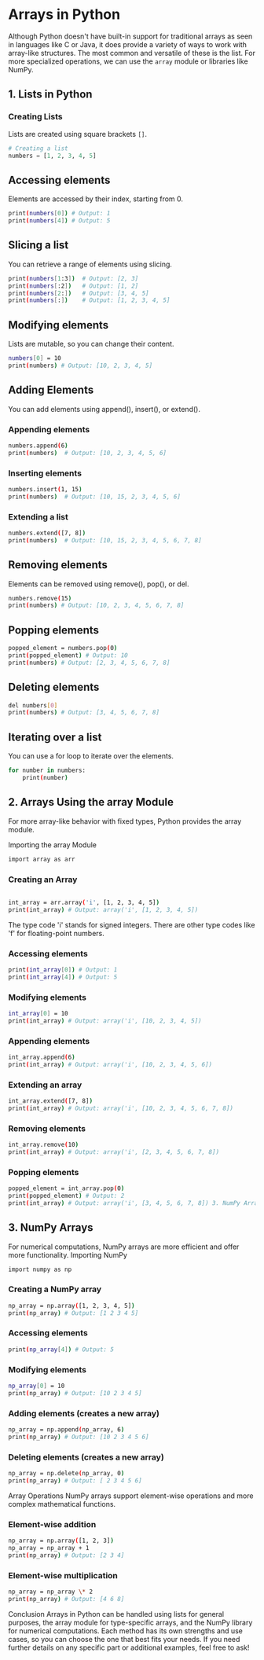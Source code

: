 # Arrays in Python

Although Python doesn't have built-in support for traditional arrays as seen in languages like C or Java, it does provide a variety of ways to work with array-like structures. The most common and versatile of these is the list. For more specialized operations, we can use the `array` module or libraries like NumPy.

## 1. Lists in Python

### Creating Lists

Lists are created using square brackets `[]`.

```python
# Creating a list
numbers = [1, 2, 3, 4, 5]
```

## Accessing elements

Elements are accessed by their index, starting from 0.

```bash
print(numbers[0]) # Output: 1
print(numbers[4]) # Output: 5
```

## Slicing a list

You can retrieve a range of elements using slicing.

```bash
print(numbers[1:3])  # Output: [2, 3]
print(numbers[:2])   # Output: [1, 2]
print(numbers[2:])   # Output: [3, 4, 5]
print(numbers[:])    # Output: [1, 2, 3, 4, 5]
```

## Modifying elements

Lists are mutable, so you can change their content.

```bash
numbers[0] = 10
print(numbers) # Output: [10, 2, 3, 4, 5]
```

## Adding Elements

You can add elements using append(), insert(), or extend().

### Appending elements

```bash
numbers.append(6)
print(numbers)  # Output: [10, 2, 3, 4, 5, 6]
```

### Inserting elements

```bash
numbers.insert(1, 15)
print(numbers)  # Output: [10, 15, 2, 3, 4, 5, 6]
```

### Extending a list

```bash
numbers.extend([7, 8])
print(numbers)  # Output: [10, 15, 2, 3, 4, 5, 6, 7, 8]
```

## Removing elements

Elements can be removed using remove(), pop(), or del.

```bash
numbers.remove(15)
print(numbers) # Output: [10, 2, 3, 4, 5, 6, 7, 8]
```

## Popping elements

```bash
popped_element = numbers.pop(0)
print(popped_element) # Output: 10
print(numbers) # Output: [2, 3, 4, 5, 6, 7, 8]
```

## Deleting elements

```bash
del numbers[0]
print(numbers) # Output: [3, 4, 5, 6, 7, 8]
```

## Iterating over a list

You can use a for loop to iterate over the elements.

```bash
for number in numbers:
    print(number)
```

## 2. Arrays Using the array Module

For more array-like behavior with fixed types, Python provides the array module.

Importing the array Module

```bash
import array as arr
```

### Creating an Array

```bash

int_array = arr.array('i', [1, 2, 3, 4, 5])
print(int_array) # Output: array('i', [1, 2, 3, 4, 5])
```

The type code 'i' stands for signed integers. There are other type codes like 'f' for floating-point numbers.

### Accessing elements

```bash
print(int_array[0]) # Output: 1
print(int_array[4]) # Output: 5
```

### Modifying elements

```bash
int_array[0] = 10
print(int_array) # Output: array('i', [10, 2, 3, 4, 5])
```

### Appending elements

```bash
int_array.append(6)
print(int_array) # Output: array('i', [10, 2, 3, 4, 5, 6])
```

### Extending an array

```bash
int_array.extend([7, 8])
print(int_array) # Output: array('i', [10, 2, 3, 4, 5, 6, 7, 8])
```

### Removing elements

```bash
int_array.remove(10)
print(int_array) # Output: array('i', [2, 3, 4, 5, 6, 7, 8])
```

### Popping elements

```bash
popped_element = int_array.pop(0)
print(popped_element) # Output: 2
print(int_array) # Output: array('i', [3, 4, 5, 6, 7, 8]) 3. NumPy Arrays
```

## 3. NumPy Arrays

For numerical computations, NumPy arrays are more efficient and offer more functionality.
Importing NumPy

```bash
import numpy as np
```

### Creating a NumPy array

```bash
np_array = np.array([1, 2, 3, 4, 5])
print(np_array) # Output: [1 2 3 4 5]
```

### Accessing elements

```bash print(np_array[0]) # Output: 1
print(np_array[4]) # Output: 5
```

### Modifying elements

```bash
np_array[0] = 10
print(np_array) # Output: [10 2 3 4 5]
```

### Adding elements (creates a new array)

```bash
np_array = np.append(np_array, 6)
print(np_array) # Output: [10 2 3 4 5 6]
```

### Deleting elements (creates a new array)

```bash
np_array = np.delete(np_array, 0)
print(np_array) # Output: [ 2 3 4 5 6]
```

Array Operations
NumPy arrays support element-wise operations and more complex mathematical functions.

### Element-wise addition

```bash
np_array = np.array([1, 2, 3])
np_array = np_array + 1
print(np_array) # Output: [2 3 4]
```

### Element-wise multiplication

```bash
np_array = np_array \* 2
print(np_array) # Output: [4 6 8]

```

Conclusion
Arrays in Python can be handled using lists for general purposes, the array module for type-specific arrays, and the NumPy library for numerical computations. Each method has its own strengths and use cases, so you can choose the one that best fits your needs. If you need further details on any specific part or additional examples, feel free to ask!

